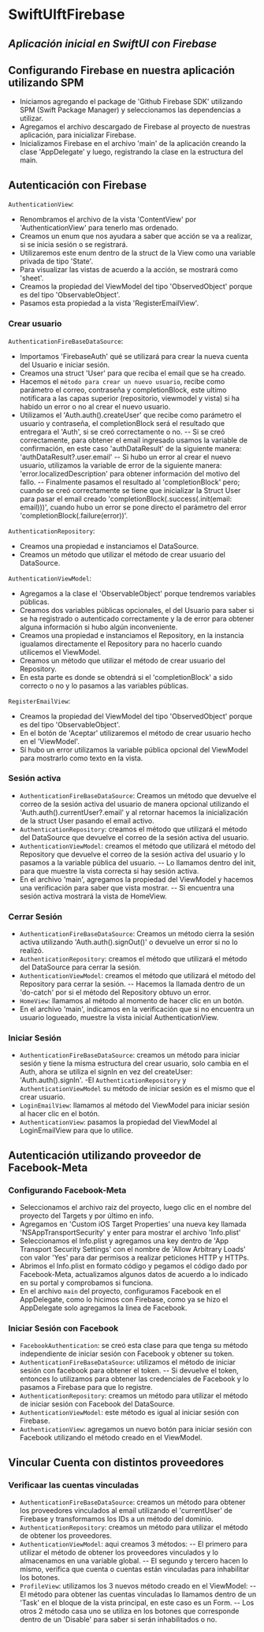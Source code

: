# SwiftUIftFirebase
## _Aplicación inicial en SwiftUI con Firebase_

## Configurando Firebase en nuestra aplicación utilizando SPM
- Iniciamos agregando el package de 'Github Firebase SDK' utilizando SPM (Swift Package Manager) y seleccionamos las dependencias a utilizar.
- Agregamos el archivo descargado de Firebase al proyecto de nuestras aplicación, para inicializar Firebase.
- Inicializamos Firebase en el archivo 'main' de la aplicación creando la clase 'AppDelegate' y luego, registrando la clase en la estructura del main.

## Autenticación con Firebase
`AuthenticationView`:
- Renombramos el archivo de la vista 'ContentView' por 'AuthenticationView' para tenerlo mas ordenado.
- Creamos un enum que nos ayudara a saber que acción se va a realizar, si se inicia sesión o se registrará.
- Utilizaremos este enum dentro de la struct de la View como una variable privada de tipo 'State'.
- Para visualizar las vistas de acuerdo a la acción, se mostrará como 'sheet'.
- Creamos la propiedad del ViewModel del tipo 'ObservedObject' porque es del tipo 'ObservableObject'.
- Pasamos esta propiedad a la vista 'RegisterEmailView'.

### Crear usuario
`AuthenticationFireBaseDataSource`:
- Importamos 'FirebaseAuth' qué se utilizará para crear la nueva cuenta del Usuario e iniciar sesión.
- Creamos una struct 'User' para que reciba el email que se ha creado.
- Hacemos el `método para crear un nuevo usuario`, recibe como parámetro el correo, contraseña y completionBlock, este ultimo notificara a las capas superior (repositorio, viewmodel y vista) si ha habido un error o no al crear el nuevo usuario.
- Utilizamos el 'Auth.auth().createUser' que recibe como parámetro el usuario y contraseña, el completionBlock será el resultado que entregara el 'Auth', si se creó correctamente o no.
-- Si se creó correctamente, para obtener el email ingresado usamos la variable de confirmación, en este caso 'authDataResult' de la siguiente manera: 'authDataResult?.user.email'
-- Si hubo un error al crear el nuevo usuario, utilizamos la variable de error de la siguiente manera: 'error.localizedDescription' para obtener información del motivo del fallo.
-- Finalmente pasamos el resultado al 'completionBlock' pero; cuando se creó correctamente se tiene que inicializar la Struct User para pasar el email creado 'completionBlock(.success(.init(email: email)))', cuando hubo un error se pone directo el parámetro del error 'completionBlock(.failure(error))'.

`AuthenticationRepository`:
- Creamos una propiedad e instanciamos el DataSource.
- Creamos un método que utilizar el método de crear usuario del DataSource.

`AuthenticationViewModel`:
- Agregamos a la clase el 'ObservableObject' porque tendremos variables públicas.
- Creamos dos variables públicas opcionales, el del Usuario para saber si se ha registrado o autenticado correctamente y la de error para obtener alguna información si hubo algún inconveniente.
- Creamos una propiedad e instanciamos el Repository, en la instancia igualamos directamente el Repository para no hacerlo cuando utilicemos el ViewModel.
- Creamos un método que utilizar el método de crear usuario del Repository.
- En esta parte es donde se obtendrá si el 'completionBlock' a sido correcto o no y lo pasamos a las variables públicas.

`RegisterEmailView`:
- Creamos la propiedad del ViewModel del tipo 'ObservedObject' porque es del tipo 'ObservableObject'.
- En el botón de 'Aceptar' utilizaremos el método de crear usuario hecho en el 'ViewModel'.
- Sí hubo un error utilizamos la variable pública opcional del ViewModel para mostrarlo como texto en la vista.

### Sesión activa
- `AuthenticationFireBaseDataSource`: Creamos un método que devuelve el correo de la sesión activa del usuario de manera opcional utilizando el 'Auth.auth().currentUser?.email' y al retornar hacemos la inicialización de la struct User pasando el email activo.
- `AuthenticationRepository`: creamos el método que utilizará el método del DataSource que devuelve el correo de la sesión activa del usuario.
- `AuthenticationViewModel`: creamos el método que utilizará el método del Repository que devuelve el correo de la sesión activa del usuario y lo pasamos a la variable pública del usuario.
-- Lo llamamos dentro del init, para que muestre la vista correcta si hay sesión activa.
- En el archivo 'main', agregamos la propiedad del ViewModel y hacemos una verificación para saber que vista mostrar.
-- Si encuentra una sesión activa mostrará la vista de HomeView.

### Cerrar Sesión
- `AuthenticationFireBaseDataSource`: Creamos un método cierra la sesión activa utilizando 'Auth.auth().signOut()' o devuelve un error si no lo realizó.
- `AuthenticationRepository`: creamos el método que utilizará el método del DataSource para cerrar la sesión.
- `AuthenticationViewModel`: creamos el método que utilizará el método del Repository para cerrar la sesión.
-- Hacemos la llamada dentro de un 'do-catch' por si el método del Repository obtuvo un error.
- `HomeView`: llamamos al método al momento de hacer clic en un botón.
- En el archivo 'main', indicamos en la verificación que si no encuentra un usuario logueado, muestre la vista inicial AuthenticationView.

### Iniciar Sesión
- `AuthenticationFireBaseDataSource`: creamos un método para iniciar sesión y tiene la misma estructura del crear usuario, solo cambia en el Auth, ahora se utiliza el signIn en vez del createUser: 'Auth.auth().signIn'.
-El `AuthenticationRepository` y `AuthenticationViewModel` su método de iniciar sesión es el mismo que el crear usuario.
- `LoginEmailView`: llamamos al método del ViewModel para iniciar sesión al hacer clic en el botón.
- `AuthenticationView`: pasamos la propiedad del ViewModel al LoginEmailView para que lo utilice.

## Autenticación utilizando proveedor de Facebook-Meta

### Configurando Facebook-Meta
- Seleccionamos el archivo raiz del proyecto, luego clic en el nombre del proyecto del Targets y por último en info.
- Agregamos en 'Custom iOS Target Properties' una nueva key llamada 'NSAppTransportSecurity' y enter para mostrar el archivo 'Info.plist'
- Seleccionamos el Info.plist y agregamos una key dentro de 'App Transport Security Settings' con el nombre de 'Allow Arbitrary Loads' con valor 'Yes' para dar permisos a realizar peticiones HTTP y HTTPs.
- Abrimos el Info.plist en formato código y pegamos el código dado por Facebook-Meta, actualizamos algunos datos de acuerdo a lo indicado en su portal y comprobamos si funciona.
- En el archivo `main` del proyecto, configuramos Facebook en el AppDelegate, como lo hicimos con Firebase, como ya se hizo el AppDelegate solo agregamos la linea de Facebook.

### Iniciar Sesión con Facebook
- `FacebookAuthentication`: se creó esta clase para que tenga su método independiente de iniciar sesión con Facebook y obtener su token.
- `AuthenticationFireBaseDataSource`: utilizamos el método de iniciar sesión con facebook para obtener el token.
-- Si devuelve el token, entonces lo utilizamos para obtener las credenciales de Facebook y lo pasamos a Firebase para que lo registre.
- `AuthenticationRepository`: creamos un método para utilizar el método de iniciar sesión con Facebook del DataSource.
- `AuthenticationViewModel`: este método es igual al iniciar sesión con Firebase.
- `AuthenticationView`: agregamos un nuevo botón para iniciar sesión con Facebook utilizando el método creado en el ViewModel.

## Vincular Cuenta con distintos proveedores

### Verificaar las cuentas vinculadas
- `AuthenticationFireBaseDataSource`: creamos un método para obtener los proveedores vinculados al email utilizando el 'currentUser' de Firebase y transformamos los IDs a un método del dominio.
- `AuthenticationRepository`: creamos un método para utilizar el método de obtener los proveedores.
- `AuthenticationViewModel`: aqui creamos 3 métodos:
-- El primero para utilizar el método de obtener los proveedores vinculados y lo almacenamos en una variable global.
-- El segundo y tercero hacen lo mismo, verifica que cuenta o cuentas están vinculadas para inhabilitar los botones.
- `ProfileView`: utilizamos los 3 nuevos método creado en el ViewModel:
-- El método para obtener las cuentas vinculadas lo llamamos dentro de un 'Task' en el bloque de la vista principal, en este caso es un Form.
-- Los otros 2 método casa uno se utiliza en los botones que corresponde dentro de un 'Disable' para saber si serán inhabilitados o no.
